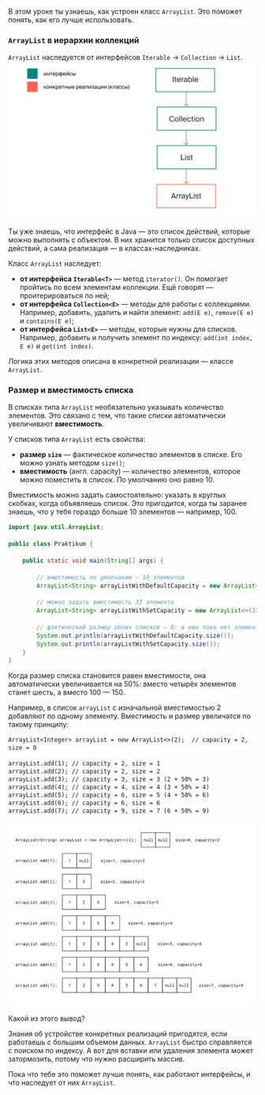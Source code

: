 В этом уроке ты узнаешь, как устроен класс `ArrayList`. Это поможет понять, как его лучше использовать.

### `ArrayList` в иерархии коллекций

`ArrayList` наследуется от интерфейсов `Iterable` → `Collection` → `List`.
![img_4.png](img%2Fimg_4.png)

Ты уже знаешь, что интерфейс в Java — это список действий, которые можно выполнять с объектом. В них хранится только список доступных действий, а сама реализация — в классах-наследниках.

Класс `ArrayList` наследует:

- **от интерфейса `Iterable<T>`** — метод `iterator()`. Он помогает пройтись по всем элементам коллекции. Ещё говорят — проитерироваться по ней;
- **от интерфейса `Collection<E>`** — методы для работы с коллекциями. Например, добавить, удалить и найти элемент: `add(E e)`, `remove(E e)` и `contains(E e)`;
- **от интерфейса `List<E>`** — методы, которые нужны для списков. Например, добавить и получить элемент по индексу: `add(int index, E e)` и `get(int index)`.

Логика этих методов описана в конкретной реализации — классе `ArrayList`.

### Размер и вместимость списка

В списках типа `ArrayList` необязательно указывать количество элементов. Это связано с тем, что такие списки автоматически увеличивают **вместимость**.

У списков типа `ArrayList` есть свойства:

- **размер `size`** — фактическое количество элементов в списке. Его можно узнать методом `size()`;
- **вместимость** (англ. capacity) — количество элементов, которое можно поместить в список. По умолчанию оно равно 10.

Вместимость можно задать самостоятельно: указать в круглых скобках, когда объявляешь список. Это пригодится, когда ты заранее знаешь, что у тебя гораздо больше 10 элементов — например, 100.

```java
import java.util.ArrayList;

public class Praktikum {

    public static void main(String[] args) {

        // вместимость по умолчанию — 10 элементов
        ArrayList<String> arrayListWithDefaultCapacity = new ArrayList<>();

        // можно задать вместимость 33 элемента
        ArrayList<String> arrayListWithSetCapacity = new ArrayList<>(33);

        // фактический размер обоих списков — 0: в них пока нет элементов
        System.out.println(arrayListWithDefaultCapacity.size());
        System.out.println(arrayListWithSetCapacity.size());
    }
}
```

Когда размер списка становится равен вместимости, она автоматически увеличивается на 50%: вместо четырёх элементов станет шесть, а вместо 100 — 150.

Например, в список `arrayList` с изначальной вместимостью 2 добавляют по одному элементу. Вместимость и размер увеличатся по такому принципу:



```
ArrayList<Integer> arrayList = new ArrayList<>(2);  // capacity = 2, size = 0

arrayList.add(1); // capacity = 2, size = 1
arrayList.add(2); // capacity = 2, size = 2
arrayList.add(3); // capacity = 3, size = 3 (2 + 50% = 3)
arrayList.add(4); // capacity = 4, size = 4 (3 + 50% = 4)
arrayList.add(5); // capacity = 6, size = 5 (4 + 50% = 6)
arrayList.add(6); // capacity = 6, size = 6
arrayList.add(7); // capacity = 9, size = 7 (6 + 50% = 9) 
```

![img_5.png](img%2Fimg_5.png)

Какой из этого вывод?

Знания об устройстве конкретных реализаций пригодятся, если работаешь с большим объемом данных. `ArrayList` быстро справляется с поиском по индексу. А вот для вставки или удаления элемента может затормозить, потому что нужно расширить массив.

Пока что тебе это поможет лучше понять, как работают интерфейсы, и что наследует от них `ArrayList`.